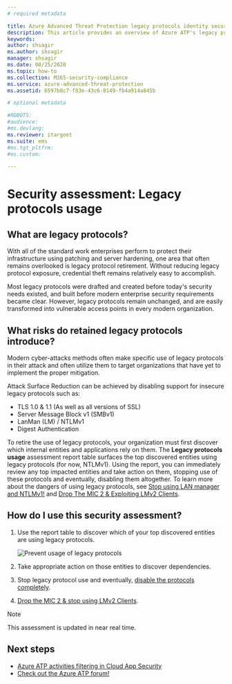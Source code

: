 ```yaml
---
# required metadata

title: Azure Advanced Threat Protection legacy protocols identity security posture assessment
description: This article provides an overview of Azure ATP's legacy protocol identification security posture assessment report.
keywords:
author: shsagir
ms.author: shsagir
manager: shsagir
ms.date: 08/25/2020
ms.topic: how-to
ms.collection: M365-security-compliance
ms.service: azure-advanced-threat-protection
ms.assetid: 6597b8c7-f83e-43c6-8149-fb4a914a845b

# optional metadata

#ROBOTS:
#audience:
#ms.devlang:
ms.reviewer: itargoet
ms.suite: ems
#ms.tgt_pltfrm:
#ms.custom:

---
```


# Security assessment: Legacy protocols usage

## What are legacy protocols?

With all of the standard work enterprises perform to protect their infrastructure using patching and server hardening, one area that often remains overlooked is legacy protocol retirement. Without reducing legacy protocol exposure, credential theft remains relatively easy to accomplish.

Most legacy protocols were drafted and created before today's security needs existed, and built before modern enterprise security requirements became clear. However, legacy protocols remain unchanged, and are easily transformed into vulnerable access points in every modern organization.

## What risks do retained legacy protocols introduce?

Modern cyber-attacks methods often make specific use of legacy protocols in their attack and often utilize them to target organizations that have yet to implement the proper mitigation.

Attack Surface Reduction can be achieved by disabling support for insecure legacy protocols such as:

- TLS 1.0 & 1.1 (As well as all versions of SSL)
- Server Message Block v1 (SMBv1)
- LanMan (LM) / NTLMv1
- Digest Authentication

To retire the use of legacy protocols, your organization must first discover which internal entities and applications rely on them. The **Legacy protocols usage** assessment report table surfaces the top discovered entities using legacy protocols (for now, NTLMv1). Using the report, you can immediately review any top impacted entities and take action on them, stopping use of these protocols and eventually, disabling them altogether. To learn more about the dangers of using legacy protocols, see [Stop using LAN manager and NTLMv1!](https://blogs.technet.microsoft.com/miriamxyra/2017/11/07/stop-using-lan-manager-and-ntlmv1/) and [Drop The MIC 2 & Exploiting LMv2 Clients](https://www.preempt.com/blog/active-directory-ntlm-attacks/).

## How do I use this security assessment?

1. Use the report table to discover which of your top discovered entities are using legacy protocols.

    ![Prevent usage of legacy protocols](media/atp-cas-isp-legacy-protocols-2.png)
1. Take appropriate action on those entities to discover dependencies.
1. Stop legacy protocol use and eventually, [disable the protocols completely](https://blogs.technet.microsoft.com/miriamxyra/2017/11/07/stop-using-lan-manager-and-ntlmv1/).
1. [Drop the MIC 2 & stop using LMv2 Clients](https://www.preempt.com/blog/active-directory-ntlm-attacks/).

> [!NOTE]
> This assessment is updated in near real time.

## Next steps

- [Azure ATP activities filtering in Cloud App Security](atp-activities-filtering-mcas.md)
- [Check out the Azure ATP forum!](https://aka.ms/azureatpcommunity)
